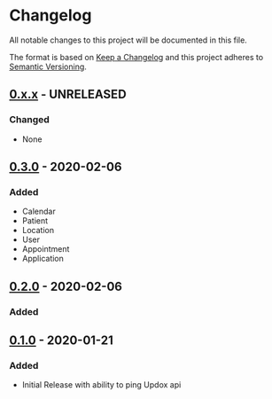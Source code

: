 # Changelog
All notable changes to this project will be documented in this file.

The format is based on [Keep a Changelog](http://keepachangelog.com/en/1.0.0/)
and this project adheres to [Semantic Versioning](http://semver.org/spec/v2.0.0.html).

## [0.x.x] - UNRELEASED
### Changed
- None

## [0.3.0] - 2020-02-06
### Added
- Calendar
- Patient
- Location
- User
- Appointment
- Application

## [0.2.0] - 2020-02-06
### Added

## [0.1.0] - 2020-01-21
### Added
- Initial Release with ability to ping Updox api

[0.x.x]: https://github.com/WeInfuse/updox/compare/v0.3.0...HEAD
[0.3.0]: https://github.com/WeInfuse/updox/compare/v0.2.0...v0.3.0
[0.2.0]: https://github.com/WeInfuse/updox/compare/v0.1.0...v0.2.0
[0.1.0]: https://github.com/WeInfuse/updox/compare/v0.1.0
